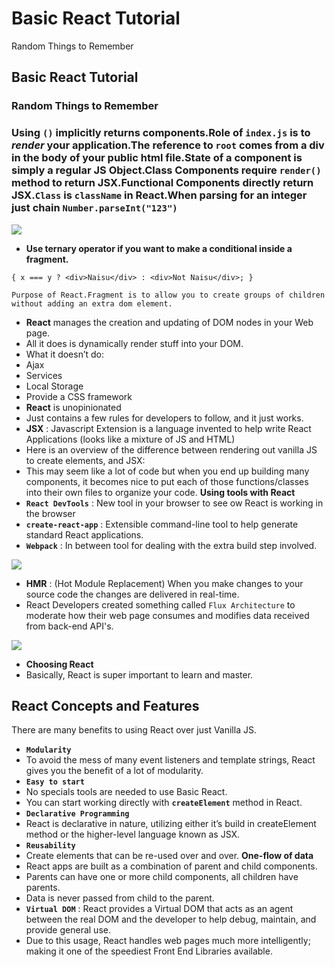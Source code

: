# Basic React Tutorial

Random Things to Remember

## Basic React Tutorial <a id="bb0a"></a>

### Random Things to Remember <a id="cef0"></a>

### Using `()` implicitly returns components.Role of `index.js` is to _render_ your application.The reference to `root` comes from a div in the body of your public html file.State of a component is simply a regular JS Object.Class Components require `render()` method to return JSX.Functional Components directly return JSX.`Class` is `className` in React.When parsing for an integer just chain `Number.parseInt("123")` <a id="8aac"></a>

![](https://cdn-images-1.medium.com/max/800/0*16IltJu5wXjzgXyU.gif)

- **Use ternary operator if you want to make a conditional inside a fragment.**

```text
{ x === y ? <div>Naisu</div> : <div>Not Naisu</div>; }
```

```text
Purpose of React.Fragment is to allow you to create groups of children without adding an extra dom element.
```

- **React** manages the creation and updating of DOM nodes in your Web page.
- All it does is dynamically render stuff into your DOM.
- What it doesn’t do:
- Ajax
- Services
- Local Storage
- Provide a CSS framework
- **React** is unopinionated
- Just contains a few rules for developers to follow, and it just works.
- **JSX** : Javascript Extension is a language invented to help write React Applications \(looks like a mixture of JS and HTML\)
- Here is an overview of the difference between rendering out vanilla JS to create elements, and JSX:
- This may seem like a lot of code but when you end up building many components, it becomes nice to put each of those functions/classes into their own files to organize your code. **Using tools with React**
- **`React DevTools`** : New tool in your browser to see ow React is working in the browser
- **`create-react-app`** : Extensible command-line tool to help generate standard React applications.
- **`Webpack`** : In between tool for dealing with the extra build step involved.

![](https://cdn-images-1.medium.com/max/800/0*4O0NPGEa-1NcDOIA.png)

- **HMR** : \(Hot Module Replacement\) When you make changes to your source code the changes are delivered in real-time.
- React Developers created something called `Flux Architecture` to moderate how their web page consumes and modifies data received from back-end API's.

![](https://cdn-images-1.medium.com/max/800/0*hXODC_ZsM-egMFI4.png)

- **Choosing React**
- Basically, React is super important to learn and master.

## React Concepts and Features <a id="c653"></a>

There are many benefits to using React over just Vanilla JS.

- **`Modularity`**
- To avoid the mess of many event listeners and template strings, React gives you the benefit of a lot of modularity.
- **`Easy to start`**
- No specials tools are needed to use Basic React.
- You can start working directly with **`createElement`** method in React.
- **`Declarative Programming`**
- React is declarative in nature, utilizing either it’s build in createElement method or the higher-level language known as JSX.
- **`Reusability`**
- Create elements that can be re-used over and over. **One-flow of data**
- React apps are built as a combination of parent and child components.
- Parents can have one or more child components, all children have parents.
- Data is never passed from child to the parent.
- **`Virtual DOM`** : React provides a Virtual DOM that acts as an agent between the real DOM and the developer to help debug, maintain, and provide general use.
- Due to this usage, React handles web pages much more intelligently; making it one of the speediest Front End Libraries available.
